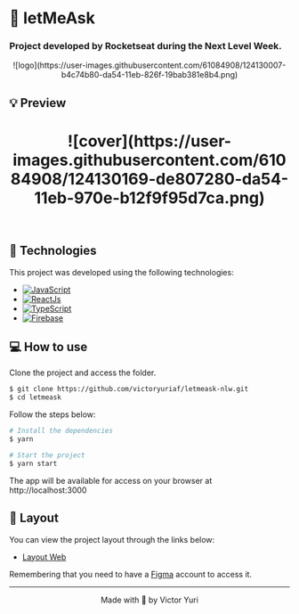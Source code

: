# 🤔 letMeAsk

### Project developed by Rocketseat during the Next Level Week.
<p align="center">
  ![logo](https://user-images.githubusercontent.com/61084908/124130007-b4c74b80-da54-11eb-826f-19bab381e8b4.png)
</p>

## 💡 Preview

<h1 align="center">
  ![cover](https://user-images.githubusercontent.com/61084908/124130169-de807280-da54-11eb-970e-b12f9f95d7ca.png)
</h1>

<br>

## 🚀 Technologies

This project was developed using the following technologies:

- [![JavaScript](https://img.shields.io/badge/Javascript-e1af24?style=for-the-badge&logo=javascript&logoColor=white)](https://developer.mozilla.org/pt-BR/docs/Web/JavaScript)
- [![ReactJs](https://img.shields.io/badge/React-20232A?style=for-the-badge&logo=react&logoColor=61DAFB)](https://reactjs.org/)
- [![TypeScript](https://img.shields.io/badge/TypeScript-007ACC?style=for-the-badge&logo=typescript&logoColor=white)](https://www.typescriptlang.org//)
- [![Firebase](https://img.shields.io/badge/firebase-ffca28?style=for-the-badge&logo=firebase&logoColor=black)](https://firebase.google.com/)

## 💻 How to use

Clone the project and access the folder.

```bash
$ git clone https://github.com/victoryuriaf/letmeask-nlw.git
$ cd letmeask
```

Follow the steps below:
```bash
# Install the dependencies
$ yarn

# Start the project
$ yarn start
```
The app will be available for access on your browser at http://localhost:3000

## 🔖 Layout

You can view the project layout through the links below:

- [Layout Web](https://www.figma.com/file/u0BQK8rCf2KgzcukdRRCWh/Letmeask/duplicate) 

Remembering that you need to have a [Figma](http://figma.com/) account to access it.

---

<p align="center">Made with 💜 by Victor Yuri</p>
